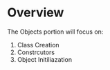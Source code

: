# Overview

The Objects portion will focus on:
1. Class Creation
2. Constrcutors
3. Object Initiliazation